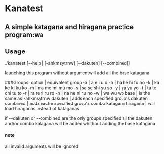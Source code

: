 # Kanatest
## A simple katagana and hiragana practice program:wa

## Usage
./kanatest [--help | [-ahkmsytrnw] [--dakuten] [--combined]]

launching this program without argumentwill add all the base katagana

###Groups:
option | equivalent group
-a | a e i u o
-h | ha he hi fu ho
-k | ka ke ki ku ko
-m | ma me mi mu mo
-s | sa se shi su so
-y | ya yu yo
-t | ta te chi tu to
-r | ra re ri ru ro
-n | na ne ni nu no
-w | wa wu wo
base | is the same as -ahkmsytrnw
dakuten | adds each specified group's dakuten
combined | adds eache specified group's combo katagana
hiragana | will load hiraganas instead of kataganas

if --dakuten or --combined are the only
groups specified all the dakuten and/or combo
katagana will be added whithout adding the base katagana
#### note
all invalid arguments will be ignored
